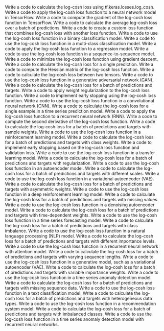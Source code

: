 Write a code to calculate the log-cosh loss using tf.keras.losses.log_cosh.
Write a code to apply the log-cosh loss function to a neural network model in TensorFlow.
Write a code to compute the gradient of the log-cosh loss function in TensorFlow.
Write a code to calculate the average log-cosh loss over a batch of predictions.
Write a code to create a custom loss function that combines log-cosh loss with another loss function.
Write a code to use the log-cosh loss function in a binary classification model.
Write a code to use the log-cosh loss function in a multi-class classification model.
Write a code to apply the log-cosh loss function to a regression model.
Write a code to use the log-cosh loss function in a sequence-to-sequence model.
Write a code to minimize the log-cosh loss function using gradient descent.
Write a code to calculate the log-cosh loss for a single prediction.
Write a code to compute the Hessian matrix of the log-cosh loss function.
Write a code to calculate the log-cosh loss between two tensors.
Write a code to use the log-cosh loss function in a generative adversarial network (GAN).
Write a code to calculate the log-cosh loss for a batch of predictions and targets.
Write a code to apply weight regularization to the log-cosh loss function.
Write a code to implement early stopping using the log-cosh loss function.
Write a code to use the log-cosh loss function in a convolutional neural network (CNN).
Write a code to calculate the log-cosh loss for a single example in a time series prediction model.
Write a code to apply the log-cosh loss function to a recurrent neural network (RNN).
Write a code to compute the second derivative of the log-cosh loss function.
Write a code to calculate the log-cosh loss for a batch of predictions and targets with sample weights.
Write a code to use the log-cosh loss function in a reinforcement learning model.
Write a code to calculate the log-cosh loss for a batch of predictions and targets with class weights.
Write a code to implement early stopping based on the log-cosh loss function and validation loss.
Write a code to use the log-cosh loss function in a transfer learning model.
Write a code to calculate the log-cosh loss for a batch of predictions and targets with regularization.
Write a code to use the log-cosh loss function in an autoencoder model.
Write a code to calculate the log-cosh loss for a batch of predictions and targets with different scales.
Write a code to use the log-cosh loss function in a variational autoencoder (VAE).
Write a code to calculate the log-cosh loss for a batch of predictions and targets with asymmetric weights.
Write a code to use the log-cosh loss function in a deep reinforcement learning model.
Write a code to calculate the log-cosh loss for a batch of predictions and targets with missing values.
Write a code to use the log-cosh loss function in a denoising autoencoder model.
Write a code to calculate the log-cosh loss for a batch of predictions and targets with time-dependent weights.
Write a code to use the log-cosh loss function in a time series forecasting model.
Write a code to calculate the log-cosh loss for a batch of predictions and targets with class imbalance.
Write a code to use the log-cosh loss function in a natural language processing (NLP) model.
Write a code to calculate the log-cosh loss for a batch of predictions and targets with different importance levels.
Write a code to use the log-cosh loss function in a recurrent neural network with attention model.
Write a code to calculate the log-cosh loss for a batch of predictions and targets with varying sequence lengths.
Write a code to use the log-cosh loss function in a generative model, such as a variational autoencoder (VAE).
Write a code to calculate the log-cosh loss for a batch of predictions and targets with variable importance weights.
Write a code to use the log-cosh loss function in a time series anomaly detection model.
Write a code to calculate the log-cosh loss for a batch of predictions and targets with missing sequence data.
Write a code to use the log-cosh loss function in a text classification model.
Write a code to calculate the log-cosh loss for a batch of predictions and targets with heterogeneous data types.
Write a code to use the log-cosh loss function in a recommendation system model.
Write a code to calculate the log-cosh loss for a batch of predictions and targets with imbalanced classes.
Write a code to use the log-cosh loss function in a time series anomaly detection model with recurrent neural networks.
